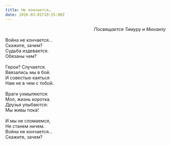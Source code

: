 ```yaml
---
title: Не кончается…
date: 2016-03-01T19:55:00Z
---
```


<div style="text-align: right;">
<i>Посвящается Тимуру и Михаилу</i></div>
<br />
Война не кончается…<br />
<div>
Скажите, зачем?</div>
<div>
Судьба издевается.</div>
<div>
Обязаны чем?</div>
<div>
<br /></div>
<div>
Герои? Случается.</div>
<div>
Ввязались мы в бой.</div>
<div>
И совестью каяться<br />
Нам не в чем с тобой.</div>
<div>
<br /></div>
<div>
Враги ухмыляются:</div>
<div>
Мол, жизнь коротка.</div>
<div>
Друзья улыбаются:</div>
<div>
Мы живы пока!</div>
<div>
<br /></div>
<div>
И мы не сломаемся,<br />
Не станем ничем.<br />
Война не кончается…<br />
Скажите, зачем?</div>
